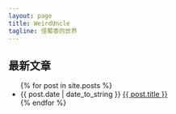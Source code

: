 ```yaml
---
layout: page
title: WeirdUncle
tagline: 怪蜀黍的世界
---
```

最新文章
---
<ul>
    {% for post in site.posts %}
        <li>{{ post.date | date_to_string }} 
            <a href="{{ site.baseurl }}{{ post.url }}">{{ post.title }}</a>
        </li>
    {% endfor %}
</ul>


